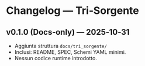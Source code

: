 # Changelog — Tri‑Sorgente

## v0.1.0 (Docs‑only) — 2025‑10‑31
- Aggiunta struttura `docs/tri_sorgente/`
- Inclusi: README, SPEC, Schemi YAML minimi.
- Nessun codice runtime introdotto.

